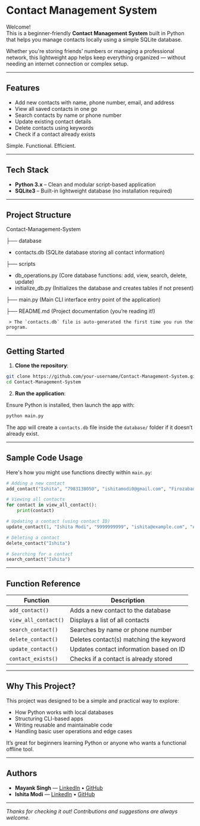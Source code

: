 # Contact Management System

Welcome!  
This is a beginner-friendly **Contact Management System** built in Python that helps you manage contacts locally using a simple SQLite database.

Whether you're storing friends’ numbers or managing a professional network, this lightweight app helps keep everything organized — without needing an internet connection or complex setup.

---

## Features

- Add new contacts with name, phone number, email, and address
- View all saved contacts in one go
- Search contacts by name or phone number
- Update existing contact details
- Delete contacts using keywords
- Check if a contact already exists

Simple. Functional. Efficient.

---

## Tech Stack

- **Python 3.x** – Clean and modular script-based application  
- **SQLite3** – Built-in lightweight database (no installation required)

---

## Project Structure

Contact-Management-System

├── database

* contacts.db                          (SQLite database storing all contact information)

├── scripts
    
*  db_operations.py                  (Core database functions: add, view, search, delete, update)
*  initialize_db.py                  (Initializes the database and creates tables if not present)

├── main.py                             (Main CLI interface entry point of the application)

├── README.md                           (Project documentation (you’re reading it!)



     > The `contacts.db` file is auto-generated the first time you run the program.

---

## Getting Started

1. **Clone the repository**:

```bash
git clone https://github.com/your-username/Contact-Management-System.git
cd Contact-Management-System
```

2. **Run the application**:

Ensure Python is installed, then launch the app with:

```bash
python main.py
```

The app will create a `contacts.db` file inside the `database/` folder if it doesn’t already exist.

---

## Sample Code Usage

Here's how you might use functions directly within `main.py`:

```python
# Adding a new contact
add_contact("Ishita", "7983138050", "ishitamodi0@gmail.com", "Firozabad")

# Viewing all contacts
for contact in view_all_contact():
    print(contact)

# Updating a contact (using contact ID)
update_contact(1, "Ishita Modi", "9999999999", "ishita@example.com", "Agra")

# Deleting a contact
delete_contact("Ishita")

# Searching for a contact
search_contact("Ishita")
```

---

## Function Reference

| Function             | Description                                |
|----------------------|--------------------------------------------|
| `add_contact()`      | Adds a new contact to the database          |
| `view_all_contact()` | Displays a list of all contacts             |
| `search_contact()`   | Searches by name or phone number            |
| `delete_contact()`   | Deletes contact(s) matching the keyword     |
| `update_contact()`   | Updates contact information based on ID     |
| `contact_exists()`   | Checks if a contact is already stored       |

---

## Why This Project?

This project was designed to be a simple and practical way to explore:

- How Python works with local databases
- Structuring CLI-based apps
- Writing reusable and maintainable code
- Handling basic user operations and edge cases

It’s great for beginners learning Python or anyone who wants a functional offline tool.

---

## Authors

- **Mayank Singh** — [LinkedIn](https://www.linkedin.com/in/mayank-singh-367572246/) • [GitHub](https://github.com/thakurmayanksingh)
- **Ishita Modi** — [LinkedIn](https://www.linkedin.com/in/ishita-modi-155676341/) • [GitHub](https://github.com/ishita230105)
 
---

*Thanks for checking it out! Contributions and suggestions are always welcome.*
